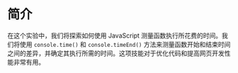 # 简介

在这个实验中，我们将探索如何使用 JavaScript 测量函数执行所花费的时间。我们将使用 `console.time()` 和 `console.timeEnd()` 方法来测量函数开始和结束时间之间的差异，并确定其执行所需的时间。这项技能对于优化代码和提高网页开发性能非常有用。

